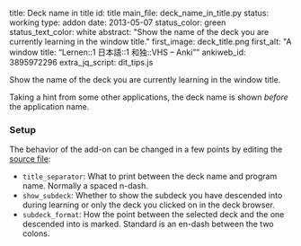 title: Deck name in title
id: title
main_file: deck_name_in_title.py
status: working
type: addon
date: 2013-05-07
status_color: green
status_text_color: white
abstract: "Show the name of the deck you are currently learning in the
window title."
first_image: deck_title.png
first_alt: "A window title: “Lernen::1 日本語::1 和独::VHS – Anki”"
ankiweb_id: 3895972296
extra_jq_script: dit_tips.js

Show the name of the deck you are currently <span class="qtbase
andprofile">learning</span> in the window title.

Taking a hint from some other applications, the <span class="qtbase
orprofile">deck</span> name is shown *before* the application name.

### Setup

The behavior of the add-on can be changed in a few points by editing
the
[source file](https://github.com/ospalh/anki-addons/blob/master/deck_name_in_title.py):

* `title_separator`: What to print between the deck name and program
  name. Normally a spaced n-dash.
* `show_subdeck`: Whether to show the subdeck you have descended into
  during learning or only the deck you clicked on in the deck
  browser.
* `subdeck_format`: How the point between the selected deck and the one
  descended into is marked. Standard is an en-dash between the two
  colons.
